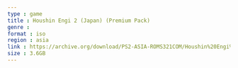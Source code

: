 ```yaml
---
type : game
title : Houshin Engi 2 (Japan) (Premium Pack)
genre : 
format : iso
region : asia
link : https://archive.org/download/PS2-ASIA-ROMS321COM/Houshin%20Engi%202%20%28Japan%29%20%28Premium%20Pack%29.7z
size : 3.6GB
---
```

